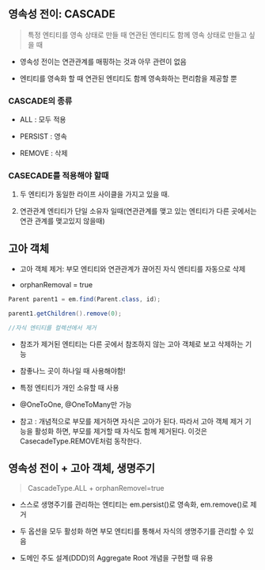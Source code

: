 ## 영속성 전이: CASCADE

> 특정 엔티티를 영속 상태로 만들 때 연관된 엔티티도 함께 영속 상태로 만들고 싶을 때

- 영속성 전이는 연관관계를 매핑하는 것과 아무 관련이 없음

- 엔티티를 영속화 할 때 연관된 엔티티도 함께 영속화하는 편리함을 제공할 뿐

### CASCADE의 종류

- ALL : 모두 적용

- PERSIST : 영속

- REMOVE : 삭제

### CASECADE를 적용해야 할때

1. 두 엔티티가 동일한 라이프 사이클을 가지고 있을 때. 

2. 연관관계 엔티티가 단일 소유자 일때(연관관계를 맺고 있는 엔티티가 다른 곳에서는 연관 관계를 맺고있지 않을때)

## 고아 객체

- 고아 객체 제거: 부모 엔티티와 연관관계가 끊어진 자식 엔티티를 자동으로 삭제

- orphanRemoval = true

```java
Parent parent1 = em.find(Parent.class, id); 

parent1.getChildren().remove(0);

//자식 엔티티를 컬렉션에서 제거

```

- 참조가 제거된 엔티티는 다른 곳에서 참조하지 않는 고아 객체로 보고 삭제하는 기능

- 참좋나느 곳이 하나일 때 사용해야함!

- 특정 엔티티가 개인 소유할 때 사용

- @OneToOne, @OneToMany만 가능

- 참고 : 개념적으로 부모를 제거하면 자식은 고아가 된다. 따라서 고아 객체 제거 기능을 활성화 하면, 부모를 제거할 때 자식도 함께 제거된다.
   이것은 CasecadeType.REMOVE처럼 동작한다.
   
## 영속성 전이 + 고아 객체, 생명주기

> CascadeType.ALL + orphanRemovel=true

- 스스로 생명주기를 관리하는 엔티티는 em.persist()로 영속화, em.remove()로 제거

- 두 옵션을 모두 활성화 하면 부모 엔티티를 통해서 자식의 생명주기를 관리할 수 있음

- 도메인 주도 설계(DDD)의 Aggregate Root 개념을 구현할 때 유용